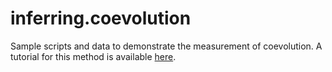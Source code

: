 # inferring.coevolution
Sample scripts and data to demonstrate the measurement of coevolution. A tutorial for this method is available [here](https://bobweek.github.io/inferring_coevolution.html).
